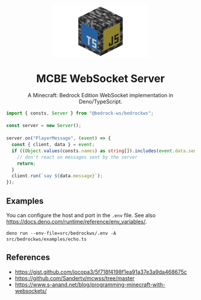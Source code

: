 <p align="center">
    <img align="center" width="50%" src="https://raw.githubusercontent.com/bedrock-ws/bedrockws-deno/refs/heads/main/assets/bedrockws-hybrid2-iso.png" />
    <h1 align="center">MCBE WebSocket Server</h1>
    <p align="center">A Minecraft: Bedrock Edition WebSocket implementation in Deno/TypeScript.</p>
</p>

```typescript
import { consts, Server } from "@bedrock-ws/bedrockws";

const server = new Server();

server.on("PlayerMessage", (event) => {
  const { client, data } = event;
  if ((Object.values(consts.names) as string[]).includes(event.data.sender)) {
    // don't react on messages sent by the server
    return;
  }
  client.run(`say ${data.message}`);
});
```

## Examples

You can configure the host and port in the `.env` file. See also
<https://docs.deno.com/runtime/reference/env_variables/>.

```console
deno run --env-file=src/bedrockws/.env -A src/bedrockws/examples/echo.ts
```

## References

- <https://gist.github.com/jocopa3/5f718f4198f1ea91a37e3a9da468675c>
- <https://github.com/Sandertv/mcwss/tree/master>
- <https://www.s-anand.net/blog/programming-minecraft-with-websockets/>
